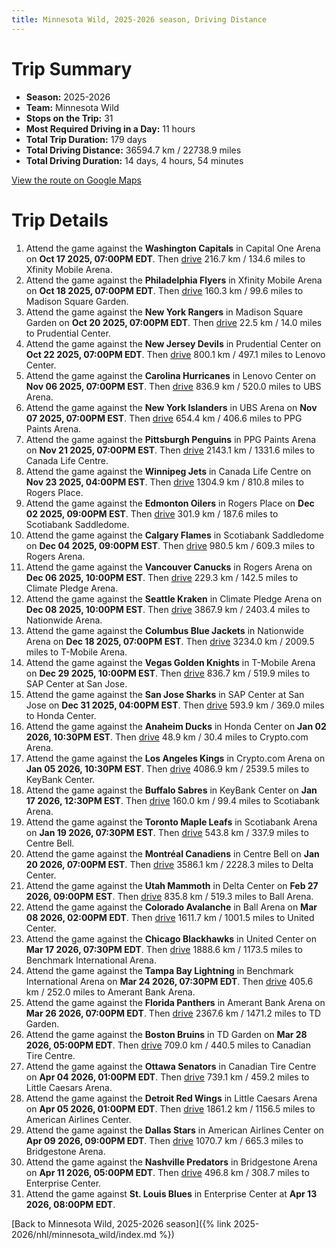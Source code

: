 ```yaml
---
title: Minnesota Wild, 2025-2026 season, Driving Distance
---
```


# Trip Summary
- **Season:** 2025-2026
- **Team:** Minnesota Wild
- **Stops on the Trip:** 31
- **Most Required Driving in a Day:** 11 hours
- **Total Trip Duration:** 179 days
- **Total Driving Distance:** 36594.7 km / 22738.9 miles
- **Total Driving Duration:** 14 days, 4 hours, 54 minutes

[View the route on Google Maps](https://www.google.com/maps/dir/Capital+One+Arena+Washington/Xfinity+Mobile+Arena+Philadelphia/Madison+Square+Garden+New+York/Prudential+Center+New+Jersey/Lenovo+Center+Carolina/UBS+Arena+New+York/PPG+Paints+Arena+Pittsburgh/Canada+Life+Centre+Winnipeg/Rogers+Place+Edmonton/Scotiabank+Saddledome+Calgary/Rogers+Arena+Vancouver/Climate+Pledge+Arena+Seattle/Nationwide+Arena+Columbus/T-Mobile+Arena+Vegas/SAP+Center+at+San+Jose+San+Jose/Honda+Center+Anaheim/Crypto.com+Arena+Los+Angeles/KeyBank+Center+Buffalo/Scotiabank+Arena+Toronto/Centre+Bell+Montréal/Delta+Center+Utah/Ball+Arena+Colorado/United+Center+Chicago/Benchmark+International+Arena+Tampa+Bay/Amerant+Bank+Arena+Florida/TD+Garden+Boston/Canadian+Tire+Centre+Ottawa/Little+Caesars+Arena+Detroit/American+Airlines+Center+Dallas/Bridgestone+Arena+Nashville/Enterprise+Center+St.+Louis)

# Trip Details
1. Attend the game against the **Washington Capitals** in Capital One Arena on **Oct 17 2025, 07:00PM EDT**. Then [drive](https://www.google.com/maps/dir/Capital+One+Arena+Washington/Xfinity+Mobile+Arena+Philadelphia) 216.7 km / 134.6 miles to Xfinity Mobile Arena.
2. Attend the game against the **Philadelphia Flyers** in Xfinity Mobile Arena on **Oct 18 2025, 07:00PM EDT**. Then [drive](https://www.google.com/maps/dir/Xfinity+Mobile+Arena+Philadelphia/Madison+Square+Garden+New+York) 160.3 km / 99.6 miles to Madison Square Garden.
3. Attend the game against the **New York Rangers** in Madison Square Garden on **Oct 20 2025, 07:00PM EDT**. Then [drive](https://www.google.com/maps/dir/Madison+Square+Garden+New+York/Prudential+Center+New+Jersey) 22.5 km / 14.0 miles to Prudential Center.
4. Attend the game against the **New Jersey Devils** in Prudential Center on **Oct 22 2025, 07:00PM EDT**. Then [drive](https://www.google.com/maps/dir/Prudential+Center+New+Jersey/Lenovo+Center+Carolina) 800.1 km / 497.1 miles to Lenovo Center.
5. Attend the game against the **Carolina Hurricanes** in Lenovo Center on **Nov 06 2025, 07:00PM EST**. Then [drive](https://www.google.com/maps/dir/Lenovo+Center+Carolina/UBS+Arena+New+York) 836.9 km / 520.0 miles to UBS Arena.
6. Attend the game against the **New York Islanders** in UBS Arena on **Nov 07 2025, 07:00PM EST**. Then [drive](https://www.google.com/maps/dir/UBS+Arena+New+York/PPG+Paints+Arena+Pittsburgh) 654.4 km / 406.6 miles to PPG Paints Arena.
7. Attend the game against the **Pittsburgh Penguins** in PPG Paints Arena on **Nov 21 2025, 07:00PM EST**. Then [drive](https://www.google.com/maps/dir/PPG+Paints+Arena+Pittsburgh/Canada+Life+Centre+Winnipeg) 2143.1 km / 1331.6 miles to Canada Life Centre.
8. Attend the game against the **Winnipeg Jets** in Canada Life Centre on **Nov 23 2025, 04:00PM EST**. Then [drive](https://www.google.com/maps/dir/Canada+Life+Centre+Winnipeg/Rogers+Place+Edmonton) 1304.9 km / 810.8 miles to Rogers Place.
9. Attend the game against the **Edmonton Oilers** in Rogers Place on **Dec 02 2025, 09:00PM EST**. Then [drive](https://www.google.com/maps/dir/Rogers+Place+Edmonton/Scotiabank+Saddledome+Calgary) 301.9 km / 187.6 miles to Scotiabank Saddledome.
10. Attend the game against the **Calgary Flames** in Scotiabank Saddledome on **Dec 04 2025, 09:00PM EST**. Then [drive](https://www.google.com/maps/dir/Scotiabank+Saddledome+Calgary/Rogers+Arena+Vancouver) 980.5 km / 609.3 miles to Rogers Arena.
11. Attend the game against the **Vancouver Canucks** in Rogers Arena on **Dec 06 2025, 10:00PM EST**. Then [drive](https://www.google.com/maps/dir/Rogers+Arena+Vancouver/Climate+Pledge+Arena+Seattle) 229.3 km / 142.5 miles to Climate Pledge Arena.
12. Attend the game against the **Seattle Kraken** in Climate Pledge Arena on **Dec 08 2025, 10:00PM EST**. Then [drive](https://www.google.com/maps/dir/Climate+Pledge+Arena+Seattle/Nationwide+Arena+Columbus) 3867.9 km / 2403.4 miles to Nationwide Arena.
13. Attend the game against the **Columbus Blue Jackets** in Nationwide Arena on **Dec 18 2025, 07:00PM EST**. Then [drive](https://www.google.com/maps/dir/Nationwide+Arena+Columbus/T-Mobile+Arena+Vegas) 3234.0 km / 2009.5 miles to T-Mobile Arena.
14. Attend the game against the **Vegas Golden Knights** in T-Mobile Arena on **Dec 29 2025, 10:00PM EST**. Then [drive](https://www.google.com/maps/dir/T-Mobile+Arena+Vegas/SAP+Center+at+San+Jose+San+Jose) 836.7 km / 519.9 miles to SAP Center at San Jose.
15. Attend the game against the **San Jose Sharks** in SAP Center at San Jose on **Dec 31 2025, 04:00PM EST**. Then [drive](https://www.google.com/maps/dir/SAP+Center+at+San+Jose+San+Jose/Honda+Center+Anaheim) 593.9 km / 369.0 miles to Honda Center.
16. Attend the game against the **Anaheim Ducks** in Honda Center on **Jan 02 2026, 10:30PM EST**. Then [drive](https://www.google.com/maps/dir/Honda+Center+Anaheim/Crypto.com+Arena+Los+Angeles) 48.9 km / 30.4 miles to Crypto.com Arena.
17. Attend the game against the **Los Angeles Kings** in Crypto.com Arena on **Jan 05 2026, 10:30PM EST**. Then [drive](https://www.google.com/maps/dir/Crypto.com+Arena+Los+Angeles/KeyBank+Center+Buffalo) 4086.9 km / 2539.5 miles to KeyBank Center.
18. Attend the game against the **Buffalo Sabres** in KeyBank Center on **Jan 17 2026, 12:30PM EST**. Then [drive](https://www.google.com/maps/dir/KeyBank+Center+Buffalo/Scotiabank+Arena+Toronto) 160.0 km / 99.4 miles to Scotiabank Arena.
19. Attend the game against the **Toronto Maple Leafs** in Scotiabank Arena on **Jan 19 2026, 07:30PM EST**. Then [drive](https://www.google.com/maps/dir/Scotiabank+Arena+Toronto/Centre+Bell+Montréal) 543.8 km / 337.9 miles to Centre Bell.
20. Attend the game against the **Montréal Canadiens** in Centre Bell on **Jan 20 2026, 07:00PM EST**. Then [drive](https://www.google.com/maps/dir/Centre+Bell+Montréal/Delta+Center+Utah) 3586.1 km / 2228.3 miles to Delta Center.
21. Attend the game against the **Utah Mammoth** in Delta Center on **Feb 27 2026, 09:00PM EST**. Then [drive](https://www.google.com/maps/dir/Delta+Center+Utah/Ball+Arena+Colorado) 835.8 km / 519.3 miles to Ball Arena.
22. Attend the game against the **Colorado Avalanche** in Ball Arena on **Mar 08 2026, 02:00PM EDT**. Then [drive](https://www.google.com/maps/dir/Ball+Arena+Colorado/United+Center+Chicago) 1611.7 km / 1001.5 miles to United Center.
23. Attend the game against the **Chicago Blackhawks** in United Center on **Mar 17 2026, 07:30PM EDT**. Then [drive](https://www.google.com/maps/dir/United+Center+Chicago/Benchmark+International+Arena+Tampa+Bay) 1888.6 km / 1173.5 miles to Benchmark International Arena.
24. Attend the game against the **Tampa Bay Lightning** in Benchmark International Arena on **Mar 24 2026, 07:30PM EDT**. Then [drive](https://www.google.com/maps/dir/Benchmark+International+Arena+Tampa+Bay/Amerant+Bank+Arena+Florida) 405.6 km / 252.0 miles to Amerant Bank Arena.
25. Attend the game against the **Florida Panthers** in Amerant Bank Arena on **Mar 26 2026, 07:00PM EDT**. Then [drive](https://www.google.com/maps/dir/Amerant+Bank+Arena+Florida/TD+Garden+Boston) 2367.6 km / 1471.2 miles to TD Garden.
26. Attend the game against the **Boston Bruins** in TD Garden on **Mar 28 2026, 05:00PM EDT**. Then [drive](https://www.google.com/maps/dir/TD+Garden+Boston/Canadian+Tire+Centre+Ottawa) 709.0 km / 440.5 miles to Canadian Tire Centre.
27. Attend the game against the **Ottawa Senators** in Canadian Tire Centre on **Apr 04 2026, 01:00PM EDT**. Then [drive](https://www.google.com/maps/dir/Canadian+Tire+Centre+Ottawa/Little+Caesars+Arena+Detroit) 739.1 km / 459.2 miles to Little Caesars Arena.
28. Attend the game against the **Detroit Red Wings** in Little Caesars Arena on **Apr 05 2026, 01:00PM EDT**. Then [drive](https://www.google.com/maps/dir/Little+Caesars+Arena+Detroit/American+Airlines+Center+Dallas) 1861.2 km / 1156.5 miles to American Airlines Center.
29. Attend the game against the **Dallas Stars** in American Airlines Center on **Apr 09 2026, 09:00PM EDT**. Then [drive](https://www.google.com/maps/dir/American+Airlines+Center+Dallas/Bridgestone+Arena+Nashville) 1070.7 km / 665.3 miles to Bridgestone Arena.
30. Attend the game against the **Nashville Predators** in Bridgestone Arena on **Apr 11 2026, 05:00PM EDT**. Then [drive](https://www.google.com/maps/dir/Bridgestone+Arena+Nashville/Enterprise+Center+St.+Louis) 496.8 km / 308.7 miles to Enterprise Center.
31. Attend the game against **St. Louis Blues** in Enterprise Center at **Apr 13 2026, 08:00PM EDT**.

[Back to Minnesota Wild, 2025-2026 season]({% link 2025-2026/nhl/minnesota_wild/index.md %})
